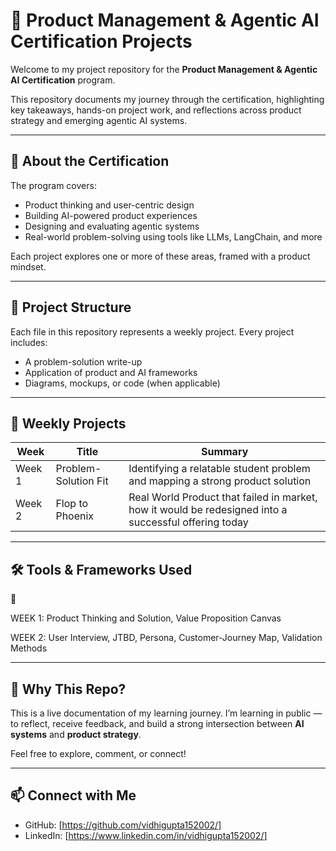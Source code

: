 # 🧠 Product Management & Agentic AI Certification Projects

Welcome to my project repository for the **Product Management & Agentic AI Certification** program.

This repository documents my journey through the certification, highlighting key takeaways, hands-on project work, and reflections across product strategy and emerging agentic AI systems.

---

## 📘 About the Certification

The program covers:
- Product thinking and user-centric design
- Building AI-powered product experiences
- Designing and evaluating agentic systems
- Real-world problem-solving using tools like LLMs, LangChain, and more

Each project explores one or more of these areas, framed with a product mindset.

---

## 📂 Project Structure

Each file in this repository represents a weekly project. Every project includes:
- A problem-solution write-up
- Application of product and AI frameworks
- Diagrams, mockups, or code (when applicable)

---

## 📅 Weekly Projects

| Week | Title | Summary |
|------|-------|---------|
| Week 1 | Problem-Solution Fit | Identifying a relatable student problem and mapping a strong product solution |
| Week 2 | Flop to Phoenix | Real World Product that failed in market, how it would be redesigned into a successful offering today|


---

## 🛠 Tools & Frameworks Used
🧩 

WEEK 1: Product Thinking and Solution, Value Proposition Canvas

WEEK 2: User Interview, JTBD, Persona, Customer-Journey Map, Validation Methods

<!--
- 🔁 Lean Experimentation
- 🤖 Agentic AI, LLMs (GPT, LangChain)
- 🖌 Figma, Notion (as applicable)
-->

---

## 🌱 Why This Repo?

This is a live documentation of my learning journey. I’m learning in public — to reflect, receive feedback, and build a strong intersection between **AI systems** and **product strategy**.

Feel free to explore, comment, or connect!

---

## 📫 Connect with Me

- GitHub: [https://github.com/vidhigupta152002/]
- LinkedIn: [https://www.linkedin.com/in/vidhigupta152002/]
